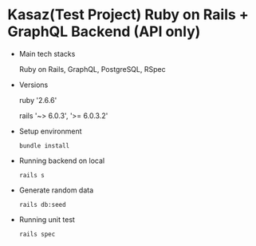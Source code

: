 # Kasaz(Test Project) Ruby on Rails + GraphQL Backend (API only)

* Main tech stacks

     Ruby on Rails, GraphQL, PostgreSQL, RSpec

* Versions

     ruby '2.6.6'

     rails '~> 6.0.3', '>= 6.0.3.2'

* Setup environment

     `bundle install`

* Running backend on local

     `rails s`

* Generate random data

     `rails db:seed`

* Running unit test

     `rails spec`

